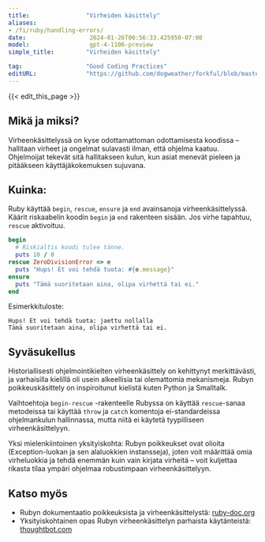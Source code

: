 ```yaml
---
title:                "Virheiden käsittely"
aliases:
- /fi/ruby/handling-errors/
date:                  2024-01-26T00:56:33.425950-07:00
model:                 gpt-4-1106-preview
simple_title:         "Virheiden käsittely"

tag:                  "Good Coding Practices"
editURL:              "https://github.com/dogweather/forkful/blob/master/content/fi/ruby/handling-errors.md"
---
```


{{< edit_this_page >}}

## Mikä ja miksi?

Virheenkäsittelyssä on kyse odottamattoman odottamisesta koodissa – hallitaan virheet ja ongelmat sulavasti ilman, että ohjelma kaatuu. Ohjelmoijat tekevät sitä hallitakseen kulun, kun asiat menevät pieleen ja pitääkseen käyttäjäkokemuksen sujuvana.

## Kuinka:

Ruby käyttää `begin`, `rescue`, `ensure` ja `end` avainsanoja virheenkäsittelyssä. Käärit riskaabelin koodin `begin` ja `end` rakenteen sisään. Jos virhe tapahtuu, `rescue` aktivoituu.

```Ruby
begin
  # Riskialtis koodi tulee tänne.
  puts 10 / 0
rescue ZeroDivisionError => e
  puts "Hups! Et voi tehdä tuota: #{e.message}"
ensure
  puts "Tämä suoritetaan aina, olipa virhettä tai ei."
end
```

Esimerkkituloste:
```
Hups! Et voi tehdä tuota: jaettu nollalla
Tämä suoritetaan aina, olipa virhettä tai ei.
```

## Syväsukellus

Historiallisesti ohjelmointikielten virheenkäsittely on kehittynyt merkittävästi, ja varhaisilla kielillä oli usein alkeellisia tai olemattomia mekanismeja. Rubyn poikkeuskäsittely on inspiroitunut kielistä kuten Python ja Smalltalk.

Vaihtoehtoja `begin-rescue` -rakenteelle Rubyssa on käyttää `rescue`-sanaa metodeissa tai käyttää `throw` ja `catch` komentoja ei-standardeissa ohjelmankulun hallinnassa, mutta niitä ei käytetä tyypilliseen virheenkäsittelyyn.

Yksi mielenkiintoinen yksityiskohta: Rubyn poikkeukset ovat olioita (Exception-luokan ja sen alaluokkien instansseja), joten voit määrittää omia virheluokkia ja tehdä enemmän kuin vain kirjata virheitä – voit kuljettaa rikasta tilaa ympäri ohjelmaa robustimpaan virheenkäsittelyyn.

## Katso myös

- Rubyn dokumentaatio poikkeuksista ja virheenkäsittelystä: [ruby-doc.org](https://ruby-doc.org/core-3.1.0/doc/syntax/exceptions_rdoc.html)
- Yksityiskohtainen opas Rubyn virheenkäsittelyn parhaista käytänteistä: [thoughtbot.com](https://thoughtbot.com/blog/rescue-standarderror-not-exception)
